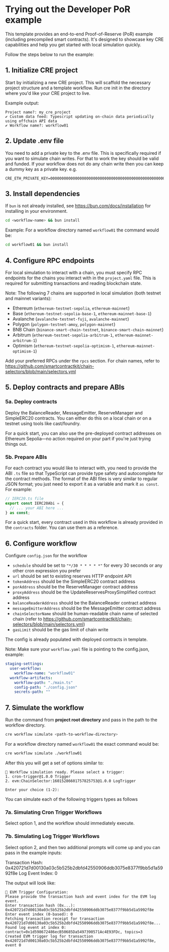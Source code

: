 # Trying out the Developer PoR example

This template provides an end-to-end Proof-of-Reserve (PoR) example (including precompiled smart contracts). It's designed to showcase key CRE capabilities and help you get started with local simulation quickly.

Follow the steps below to run the example:

## 1. Initialize CRE project

Start by initializing a new CRE project. This will scaffold the necessary project structure and a template workflow. Run cre init in the directory where you'd like your CRE project to live.

Example output:

```
Project name?: my_cre_project
✔ Custom data feed: Typescript updating on-chain data periodically using offchain API data
✔ Workflow name?: workflow01
```

## 2. Update .env file

You need to add a private key to the .env file. This is specifically required if you want to simulate chain writes. For that to work the key should be valid and funded.
If your workflow does not do any chain write then you can keep a dummy key as a private key. e.g.

```
CRE_ETH_PRIVATE_KEY=0000000000000000000000000000000000000000000000000000000000000001
```

## 3. Install dependencies

If `bun` is not already installed, see https://bun.com/docs/installation for installing in your environment.

```bash
cd <workflow-name> && bun install
```

Example: For a workflow directory named `workflow01` the command would be:

```bash
cd workflow01 && bun install
```

## 4. Configure RPC endpoints

For local simulation to interact with a chain, you must specify RPC endpoints for the chains you interact with in the `project.yaml` file. This is required for submitting transactions and reading blockchain state.

Note: The following 7 chains are supported in local simulation (both testnet and mainnet variants):

- Ethereum (`ethereum-testnet-sepolia`, `ethereum-mainnet`)
- Base (`ethereum-testnet-sepolia-base-1`, `ethereum-mainnet-base-1`)
- Avalanche (`avalanche-testnet-fuji`, `avalanche-mainnet`)
- Polygon (`polygon-testnet-amoy`, `polygon-mainnet`)
- BNB Chain (`binance-smart-chain-testnet`, `binance-smart-chain-mainnet`)
- Arbitrum (`ethereum-testnet-sepolia-arbitrum-1`, `ethereum-mainnet-arbitrum-1`)
- Optimism (`ethereum-testnet-sepolia-optimism-1`, `ethereum-mainnet-optimism-1`)

Add your preferred RPCs under the `rpcs` section. For chain names, refer to https://github.com/smartcontractkit/chain-selectors/blob/main/selectors.yml

## 5. Deploy contracts and prepare ABIs

### 5a. Deploy contracts

Deploy the BalanceReader, MessageEmitter, ReserveManager and SimpleERC20 contracts. You can either do this on a local chain or on a testnet using tools like cast/foundry.

For a quick start, you can also use the pre-deployed contract addresses on Ethereum Sepolia—no action required on your part if you're just trying things out.

### 5b. Prepare ABIs

For each contract you would like to interact with, you need to provide the ABI `.ts` file so that TypeScript can provide type safety and autocomplete for the contract methods. The format of the ABI files is very similar to regular JSON format; you just need to export it as a variable and mark it `as const`. For example:

```ts
// IERC20.ts file
export const IERC20Abi = {
  // ... your ABI here ...
} as const;
```

For a quick start, every contract used in this workflow is already provided in the `contracts` folder. You can use them as a reference.

## 6. Configure workflow

Configure `config.json` for the workflow

- `schedule` should be set to `"*/30 * * * * *"` for every 30 seconds or any other cron expression you prefer
- `url` should be set to existing reserves HTTP endpoint API
- `tokenAddress` should be the SimpleERC20 contract address
- `porAddress` should be the ReserveManager contract address
- `proxyAddress` should be the UpdateReservesProxySimplified contract address
- `balanceReaderAddress` should be the BalanceReader contract address
- `messageEmitterAddress` should be the MessageEmitter contract address
- `chainSelectorName` should be human-readable chain name of selected chain (refer to https://github.com/smartcontractkit/chain-selectors/blob/main/selectors.yml)
- `gasLimit` should be the gas limit of chain write

The config is already populated with deployed contracts in template.

Note: Make sure your `workflow.yaml` file is pointing to the config.json, example:

```yaml
staging-settings:
  user-workflow:
    workflow-name: "workflow01"
  workflow-artifacts:
    workflow-path: "./main.ts"
    config-path: "./config.json"
    secrets-path: ""
```

## 7. Simulate the workflow

Run the command from <b>project root directory</b> and pass in the path to the workflow directory.

```bash
cre workflow simulate <path-to-workflow-directory>
```

For a workflow directory named `workflow01` the exact command would be:

```bash
cre workflow simulate ./workflow01
```

After this you will get a set of options similar to:

```
🚀 Workflow simulation ready. Please select a trigger:
1. cron-trigger@1.0.0 Trigger
2. evm:ChainSelector:16015286601757825753@1.0.0 LogTrigger

Enter your choice (1-2):
```

You can simulate each of the following triggers types as follows

### 7a. Simulating Cron Trigger Workflows

Select option 1, and the workflow should immediately execute.

### 7b. Simulating Log Trigger Workflows

Select option 2, and then two additional prompts will come up and you can pass in the example inputs:

Transaction Hash: 0x420721d7d00130a03c5b525b2dbfd42550906ddb3075e8377f9bb5d1a5992f8e
Log Event Index: 0

The output will look like:

```
🔗 EVM Trigger Configuration:
Please provide the transaction hash and event index for the EVM log event.
Enter transaction hash (0x...): 0x420721d7d00130a03c5b525b2dbfd42550906ddb3075e8377f9bb5d1a5992f8e
Enter event index (0-based): 0
Fetching transaction receipt for transaction 0x420721d7d00130a03c5b525b2dbfd42550906ddb3075e8377f9bb5d1a5992f8e...
Found log event at index 0: contract=0x1d598672486ecB50685Da5497390571Ac4E93FDc, topics=3
Created EVM trigger log for transaction 0x420721d7d00130a03c5b525b2dbfd42550906ddb3075e8377f9bb5d1a5992f8e, event 0
```
